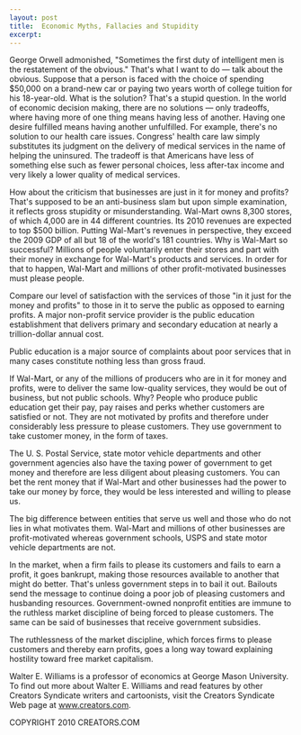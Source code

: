 ```yaml
---
layout: post
title:  Economic Myths, Fallacies and Stupidity
excerpt:
---
```


George Orwell admonished, "Sometimes the first duty of intelligent men is the restatement of the obvious." That's what I want to do — talk about the obvious. Suppose that a person is faced with the choice of spending $50,000 on a brand-new car or paying two years worth of college tuition for his 18-year-old. What is the solution? That's a stupid question. In the world of economic decision making, there are no solutions — only tradeoffs, where having more of one thing means having less of another. Having one desire fulfilled means having another unfulfilled. For example, there's no solution to our health care issues. Congress' health care law simply substitutes its judgment on the delivery of medical services in the name of helping the uninsured. The tradeoff is that Americans have less of something else such as fewer personal choices, less after-tax income and very likely a lower quality of medical services.

How about the criticism that businesses are just in it for money and profits? That's supposed to be an anti-business slam but upon simple examination, it reflects gross stupidity or misunderstanding. Wal-Mart owns 8,300 stores, of which 4,000 are in 44 different countries. Its 2010 revenues are expected to top $500 billion. Putting Wal-Mart's revenues in perspective, they exceed the 2009 GDP of all but 18 of the world's 181 countries. Why is Wal-Mart so successful? Millions of people voluntarily enter their stores and part with their money in exchange for Wal-Mart's products and services. In order for that to happen, Wal-Mart and millions of other profit-motivated businesses must please people.

Compare our level of satisfaction with the services of those "in it just for the money and profits" to those in it to serve the public as opposed to earning profits. A major non-profit service provider is the public education establishment that delivers primary and secondary education at nearly a trillion-dollar annual cost.

 Public education is a major source of complaints about poor services that in many cases constitute nothing less than gross fraud.

If Wal-Mart, or any of the millions of producers who are in it for money and profits, were to deliver the same low-quality services, they would be out of business, but not public schools. Why? People who produce public education get their pay, pay raises and perks whether customers are satisfied or not. They are not motivated by profits and therefore under considerably less pressure to please customers. They use government to take customer money, in the form of taxes. 

The U. S. Postal Service, state motor vehicle departments and other government agencies also have the taxing power of government to get money and therefore are less diligent about pleasing customers. You can bet the rent money that if Wal-Mart and other businesses had the power to take our money by force, they would be less interested and willing to please us. 

The big difference between entities that serve us well and those who do not lies in what motivates them. Wal-Mart and millions of other businesses are profit-motivated whereas government schools, USPS and state motor vehicle departments are not.

In the market, when a firm fails to please its customers and fails to earn a profit, it goes bankrupt, making those resources available to another that might do better. That's unless government steps in to bail it out. Bailouts send the message to continue doing a poor job of pleasing customers and husbanding resources. Government-owned nonprofit entities are immune to the ruthless market discipline of being forced to please customers. The same can be said of businesses that receive government subsidies. 

The ruthlessness of the market discipline, which forces firms to please customers and thereby earn profits, goes a long way toward explaining hostility toward free market capitalism.

Walter E. Williams is a professor of economics at George Mason University. To find out more about Walter E. Williams and read features by other Creators Syndicate writers and cartoonists, visit the Creators Syndicate Web page at www.creators.com.

COPYRIGHT 2010 CREATORS.COM
